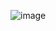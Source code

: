 ![image](https://github.com/Rhishavhere/Hangman/assets/136879936/ba71076d-8035-4abf-a9cf-7728a2db7835)

